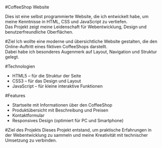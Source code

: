 #CoffeeShop Website

Dies ist eine selbst programmierte Website, die ich entwickelt habe, um meine Kenntnisse in HTML, CSS und JavaScript zu vertiefen.  
Das Projekt zeigt meine Leidenschaft für Webentwicklung, Design und benutzerfreundliche Oberflächen.

#Ziel
Ich wollte eine moderne und übersichtliche Website gestalten, die den Online-Auftritt eines fiktiven CoffeeShops darstellt.  
Dabei habe ich besonderes Augenmerk auf Layout, Navigation und Struktur gelegt.

#Technologien
- HTML5 – für die Struktur der Seite  
- CSS3 – für das Design und Layout  
- JavaScript – für kleine interaktive Funktionen  

#Features
- Startseite mit Informationen über den CoffeeShop  
- Produktübersicht mit Beschreibung und Preisen  
- Kontaktformular  
- Responsives Design (optimiert für PC und Smartphone)

#Ziel des Projekts
Dieses Projekt entstand, um praktische Erfahrungen in der Webentwicklung zu sammeln und meine Kreativität mit technischer Umsetzung zu verbinden.
